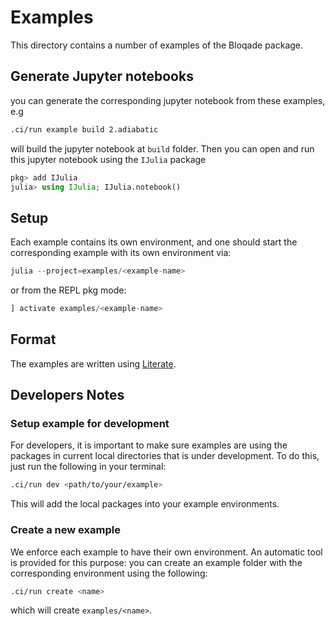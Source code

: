 # Examples

This directory contains a number of examples of the Bloqade package.

## Generate Jupyter notebooks

you can generate the corresponding jupyter notebook from these examples, e.g

```sh
.ci/run example build 2.adiabatic
```

will build the jupyter notebook at `build` folder. Then you can open and run
this jupyter notebook using the `IJulia` package

```julia
pkg> add IJulia
julia> using IJulia; IJulia.notebook()
```

## Setup

Each example contains its own environment, and one should start
the corresponding example with its own environment via:

```julia
julia --project=examples/<example-name>
```

or from the REPL pkg mode:

```julia
] activate examples/<example-name>
```

## Format

The examples are written using [Literate](https://github.com/fredrikekre/Literate.jl).

## Developers Notes

### Setup example for development

For developers, it is important to make sure examples are using the
packages in current local directories that is under development. To
do this, just run the following in your terminal:

```sh
.ci/run dev <path/to/your/example>
```

This will add the local packages into your example environments.

### Create a new example

We enforce each example to have their own environment. An automatic
tool is provided for this purpose: you can create an example folder
with the corresponding environment using the following:

```sh
.ci/run create <name>
```

which will create `examples/<name>`.
